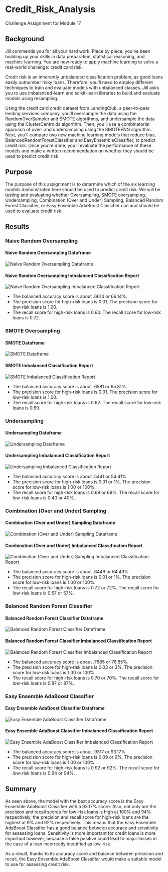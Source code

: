 # Credit_Risk_Analysis
Challenge Assignment for Module 17

## Background
Jill commends you for all your hard work. Piece by piece, you’ve been building up your skills in data preparation, statistical reasoning, and machine learning. You are now ready to apply machine learning to solve a real-world challenge: credit card risk.

Credit risk is an inherently unbalanced classification problem, as good loans easily outnumber risky loans. Therefore, you’ll need to employ different techniques to train and evaluate models with unbalanced classes. Jill asks you to use imbalanced-learn and scikit-learn libraries to build and evaluate models using resampling.

Using the credit card credit dataset from LendingClub, a peer-to-peer lending services company, you’ll oversample the data using the RandomOverSampler and SMOTE algorithms, and undersample the data using the ClusterCentroids algorithm. Then, you’ll use a combinatorial approach of over- and undersampling using the SMOTEENN algorithm. Next, you’ll compare two new machine learning models that reduce bias, BalancedRandomForestClassifier and EasyEnsembleClassifier, to predict credit risk. Once you’re done, you’ll evaluate the performance of these models and make a written recommendation on whether they should be used to predict credit risk.


## Purpose
The purpose of this assignment is to determine which of the six learning models demonstrated here should be used to predict credit risk. We will be testing and evaluating whether Oversampling, SMOTE oversamping, Undersampling, Combination (Over and Under) Sampling, Balanced Random Forest Classifier, or Easy Ensemble AdaBoost Classifier can and should be used to evaluate credit risk.


## Results

### Naive Random Oversampling

#### Naive Random Oversampling Dataframe
![Naive Random Oversampling Dataframe](https://github.com/Itgotworse26/Credit_Risk_Analysis/blob/main/analysis/NRO_cm_df.png)


#### Naive Random Oversampling Imbalanced Classification Report
![Naive Random Oversampling Imbalanced Classification Report](https://github.com/Itgotworse26/Credit_Risk_Analysis/blob/main/analysis/NRO_Imbalanced_Classification_Report.JPG)


* The balanced accuracy score is about .6614 or 66.14%.
* The precision score for high-risk loans is 0.01. The precision score for low-risk loans is 1.00.
* The recall score for high-risk loans is 0.60. The recall score for low-risk loans is 0.72.


### SMOTE Oversampling

#### SMOTE Dataframe
![SMOTE Dataframe](https://github.com/Itgotworse26/Credit_Risk_Analysis/blob/main/analysis/SMOTE_cm_df.png)


#### SMOTE Imbalanced Classification Report
![SMOTE Imbalanced Classification Report](https://github.com/Itgotworse26/Credit_Risk_Analysis/blob/main/analysis/SMOTE_Imbalanced_Classification_Report.JPG)


* The balanced accuracy score is about .6581 or 65.81%.
* The precision score for high-risk loans is 0.01. The precision score for low-risk loans is 1.00.
* The recall score for high-risk loans is 0.62. The recall score for low-risk loans is 0.69.

### Undersampling


#### Undersampling Dataframe
![Undersampling Dataframe](https://github.com/Itgotworse26/Credit_Risk_Analysis/blob/main/analysis/Undersampling_df.png)


#### Undersampling Imbalanced Classification Report
![Undersampling Imbalanced Classification Report](https://github.com/Itgotworse26/Credit_Risk_Analysis/blob/main/analysis/Undersampling_Imbalanced_Classification_Report.JPG)


* The balanced accuracy score is about .5441 or 54.41%
* The precision score for high-risk loans is 0.01 or 1%. The precision score for low-risk loans is 1.00 or 100%.
* The recall score for high-risk loans is 0.69 or 69%. The recall score for low-risk loans is 0.40 or 40%.


### Combination (Over and Under) Sampling

#### Combination (Over and Under) Sampling Dataframe
![Combination (Over and Under) Sampling Dataframe](https://github.com/Itgotworse26/Credit_Risk_Analysis/blob/main/analysis/COU_cm_df.png)


#### Combination (Over and Under) Imbalanced Classification Report
![Combination (Over and Under) Sampling Imbalanced Classification Report](https://github.com/Itgotworse26/Credit_Risk_Analysis/blob/main/analysis/COU_Imbalanced_Classification_Report.JPG)


* The balanced accuracy score is about .6449 or 64.49%.
* The precision score for high-risk loans is 0.01 or 1%. The precision score for low-risk loans is 1.00 or 100%.
* The recall score for high-risk loans is 0.72 or 72%. The recall score for low-risk loans is 0.57 or 57%.


### Balanced Random Forest Classifier

#### Balanced Random Forest Classifier Dataframe
![Balanced Random Forest Classifier Dataframe](https://github.com/Itgotworse26/Credit_Risk_Analysis/blob/main/analysis/BRFC_cm_df.png)


#### Balanced Random Forest Classifier Imbalanced Classification Report
![Balanced Random Forest Classifier Imbalanced Classification Report](https://github.com/Itgotworse26/Credit_Risk_Analysis/blob/main/analysis/BRFC_Imbalanced_Classification_Report.JPG)


* The balanced accuracy score is about .7885 or 78.85%.
* The precision score for high-risk loans is 0.03 or 3%. The precision score for low-risk loans is 1.00 or 100%.
* The recall score for high-risk loans is 0.70 or 70%. The recall score for low-risk loans is 0.87 or 87%.


### Easy Ensemble AdaBoost Classifier

#### Easy Ensemble AdaBoost Classifier Dataframe
![Easy Ensemble AdaBoost Classifier Dataframe](https://github.com/Itgotworse26/Credit_Risk_Analysis/blob/main/analysis/EEAC_cm_df.png)


#### Easy Ensemble AdaBoost Classifier Imbalanced Classification Report
![Easy Ensemble AdaBoost Classifier Imbalanced Classification Report](https://github.com/Itgotworse26/Credit_Risk_Analysis/blob/main/analysis/EEAC_Imbalanced_Classification_Report.JPG)


* The balanced accuracy score is about .9317 or 93.17%.
* The precision score for high-risk loans is 0.09 or 9%. The precision score for low-risk loans is 1.00 or 100%.
* The recall score for high-risk loans is 0.92 or 92%. The recall score for low-risk loans is 0.94 or 94%.


## Summary
As seen above, the model with the best accuracy score is the Easy Ensemble AdaBoost Classifier with a 93.17% score. Also, not only are the precision and recall scores for low-risk loans is high at 100% and 94% respectively, the precision and recall score for high-risk loans are the highest at 9% and 92% respectively. This means that the Easy Ensemble AdaBoost Classifier has a good balance between accuracy and sensitivity for assessing loans. Sensitivity is more important for credit loans is more important however, because a false positive could lead to major losses in the case of a loan incorrectly identified as low-risk. 

As a result, thanks to its accuracy score and balance between precision and recall, the Easy Ensemble AdaBoost Classifier would make a suitable model to use for assessing credit risk. 